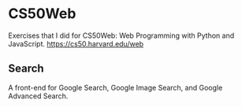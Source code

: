 # CS50Web
Exercises that I did for CS50Web: Web Programming with Python and JavaScript.
https://cs50.harvard.edu/web

## Search
A front-end for Google Search, Google Image Search, and Google Advanced Search.
